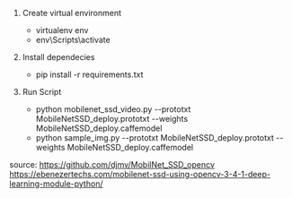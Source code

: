 1. Create virtual environment
    - virtualenv env
    - env\Scripts\activate

2. Install dependecies
    - pip install -r requirements.txt

3. Run Script
    - python mobilenet_ssd_video.py --prototxt MobileNetSSD_deploy.prototxt --weights MobileNetSSD_deploy.caffemodel
    - python sample_img.py --prototxt MobileNetSSD_deploy.prototxt --weights MobileNetSSD_deploy.caffemodel

source:
https://github.com/djmv/MobilNet_SSD_opencv
https://ebenezertechs.com/mobilenet-ssd-using-opencv-3-4-1-deep-learning-module-python/